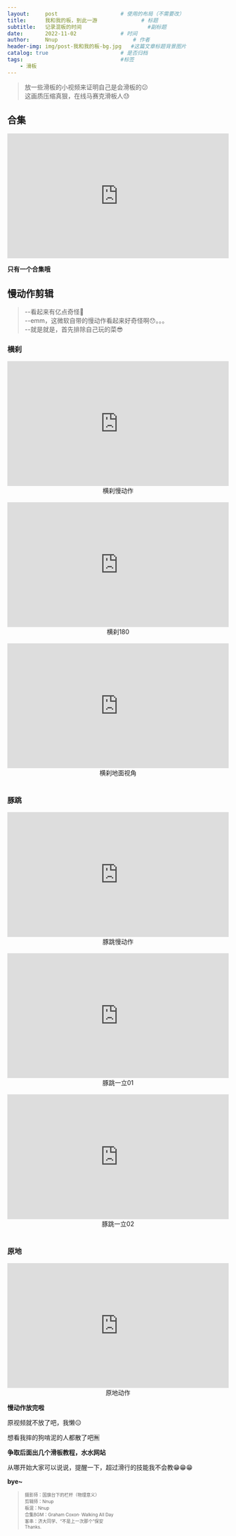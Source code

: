 ```yaml
---
layout:     post   				    # 使用的布局（不需要改）
title:      我和我的板，到此一游 				# 标题 
subtitle:   记录混板的时间                     #副标题
date:       2022-11-02 				# 时间
author:     Nnup 						# 作者
header-img: img/post-我和我的板-bg.jpg 	#这篇文章标题背景图片
catalog: true 						# 是否归档
tags:								#标签
    - 滑板
---
```

>放一些滑板的小视频来证明自己是会滑板的😕  
>这画质压缩真狠，在线马赛克滑板人😓  

## 合集

<!-- 滑板合集，post-我和我的版-合集 -->
<div style="width:100%;height:0px;position:relative;padding-bottom:56.327%;"><iframe src="https://streamja.com/embed/v674M" frameborder="0" width="100%" height="100%" allowfullscreen style="width:100%;height:100%;position:absolute;"></iframe></div>

**只有一个合集哦**

## 慢动作剪辑

>--看起来有亿点奇怪🤔    
>--emm，这微软自带的慢动作看起来好奇怪啊😯。。。    
>--就是就是，首先排除自己玩的菜😎    

### 横刹

<!-- 横刹，post-我和我的板-横刹01 -->
<div style="width:100%;height:0px;position:relative;padding-bottom:56.327%;"><iframe src="https://streamja.com/embed/o7BnG" frameborder="0" width="100%" height="100%" allowfullscreen style="width:100%;height:100%;position:absolute;"></iframe></div>
<center>横刹慢动作</center>

<br>

<!-- 横刹180，post-我和我的板-横刹180 -->
<div style="width:100%;height:0px;position:relative;padding-bottom:56.327%;"><iframe src="https://streamja.com/embed/XWZp4" frameborder="0" width="100%" height="100%" allowfullscreen style="width:100%;height:100%;position:absolute;"></iframe></div>
<center>横刹180</center>

<br>

<!-- 横刹地面视角，post-我和我的板-横刹地面视角 -->
<div style="width:100%;height:0px;position:relative;padding-bottom:56.327%;"><iframe src="https://streamja.com/embed/AvjBW" frameborder="0" width="100%" height="100%" allowfullscreen style="width:100%;height:100%;position:absolute;"></iframe></div>
<center>横刹地面视角</center>

<br>

### 豚跳

<!-- 豚跳慢动作，post-我和我的板-豚跳01 -->
<div style="width:100%;height:0px;position:relative;padding-bottom:56.327%;"><iframe src="https://streamja.com/embed/PVgAE" frameborder="0" width="100%" height="100%" allowfullscreen style="width:100%;height:100%;position:absolute;"></iframe></div>
<center>豚跳慢动作</center>

<br>

<!-- 豚跳一立01，post-我和我的板-豚跳一立01 -->
<div style="width:100%;height:0px;position:relative;padding-bottom:56.327%;"><iframe src="https://streamja.com/embed/5qNjN" frameborder="0" width="100%" height="100%" allowfullscreen style="width:100%;height:100%;position:absolute;"></iframe></div>
<center>豚跳一立01</center>

<br>

<!-- 豚跳一立02，post-我和我的板-豚跳一立02 -->
<div style="width:100%;height:0px;position:relative;padding-bottom:56.327%;"><iframe src="https://streamja.com/embed/11Vg2" frameborder="0" width="100%" height="100%" allowfullscreen style="width:100%;height:100%;position:absolute;"></iframe></div>
<center>豚跳一立02</center>

<br>

### 原地
<!-- 原地动作，post-我和我的板-原地动作 -->
<div style="width:100%;height:0px;position:relative;padding-bottom:56.327%;"><iframe src="https://streamja.com/embed/OGJo7" frameborder="0" width="100%" height="100%" allowfullscreen style="width:100%;height:100%;position:absolute;"></iframe></div>
<center>原地动作</center>

**慢动作放完啦**

原视频就不放了吧，我懒😑  

想看我摔的狗啃泥的人都散了吧🈚

**争取后面出几个滑板教程，水水网站**

从哪开始大家可以说说，提醒一下，超过滑行的技能我不会教😁😁😁

**bye~**  


><font size=1>
>摄影师：国旗台下的栏杆（物理意义） <br>
>剪辑师：Nnup <br>
>板混：Nnup <br>
>合集BGM：Graham Coxon· Walking All Day <br>
>客串：济大同学、“不是上一次那个”保安 <br>
>Thanks.
></font>